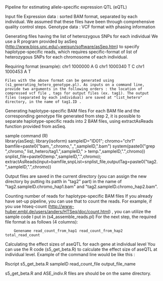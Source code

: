 Pipeline for estimating allele-specific expression QTL (eQTL)


Input file
Expression data : sorted BAM format, separated by each individual. We assumed that these files have been through comprehensive quality control steps.
Genotype data : VCF format with phasing information 


Generating files having the list of heterozygous SNPs for each individual
We use a R program provided by asSeq (http://www.bios.unc.edu/~weisun/software/asSeq.htm) to specify haplotype-specific reads, which requires specific-format of list of heterozygous SNPs for each chromosome of each individual. 


Requiring format (example):
			chr1 1000000 A G
			chr1 1000340 T C
			chr1 1000453 A T


	Files with the above format can be generated using (s1_generating_hetero_genotype.pl). As inputs on a command line, provide two arguments in the following orders : the location of compressed vcf file , tags for output files (ex. tag1). The output files (separated by each individual) are saved at "list_hetero" directory, in the name of tag1.ID .


Generating haplotype-specific BAM files
For each BAM file and the corresponding genotype file generated from step 2, it is possible to separate haplotype-specific reads into 2 BAM files, using extractAsReads function provided from asSeq.


sample command (R)	
			library(asSeq); library(isoform)
			sampleID="ID01"; chromo="chr1"
			bamfile=paste0("bam_",chromo,"_",sampleID,".bam")
			system(paste0("grep ",chromo," list_hetero/tag1.",sampleID," > temp.",sampleID,".",chromo))
snplist_file=paste0(temp.",sampleID,".",chromo);
extractAsReads(input=bamfile,snpList=snplist_file,outputTag=paste0("tag2.",sampleID,".",chromo))


Output files are saved in the current directory (you can assign the new directory by putting its patth in "tag2" part) in the name of "tag2.sampleID.chromo_hap1.bam" and "tag2.sampleID.chromo_hap2.bam".






Counting number of reads for haplotype-specific BAM files
If you already have set-up pipeline, you can use that to count the reads.
For example, if you use htseq-count (http://www-huber.embl.de/users/anders/HTSeq/doc/count.html) , you can utilize the sample code I put in (s4_assemble_reads.pl)
For the next step, the required file format is as follows (4 columns):
		
		Genename read_count_from_hap1 read_count_from_hap2 total_read_count


Calculating the effect sizes of aseQTL for each gene at individual level
You can use the R code (s5_get_beta.R) to calculate the effect size of aseQTL at individual level.
Example of the command line would be like this :

Rscript s5_get_beta.R sampleID read_count_file output_file_name

s5_get_beta.R and ASE_indiv.R files are should be on the same directory.



